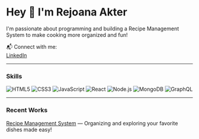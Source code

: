 # Hey 👋 I'm Rejoana Akter

I'm passionate about programming and building a Recipe Management System to make cooking more organized and fun!

📬 Connect with me:  
[LinkedIn](https://linkedin.com/in/rejoana-akter)

---

### Skills
![HTML5](https://img.shields.io/badge/HTML5-E34F26?style=flat&logo=html5&logoColor=white&logoWidth=16) ![CSS3](https://img.shields.io/badge/CSS3-1572B6?style=flat&logo=css3&logoColor=white&logoWidth=16) ![JavaScript](https://img.shields.io/badge/JavaScript-F7DF1E?style=flat&logo=javascript&logoColor=black&logoWidth=16) ![React](https://img.shields.io/badge/React-61DAFB?style=flat&logo=react&logoColor=white&logoWidth=16) ![Node.js](https://img.shields.io/badge/Node.js-339933?style=flat&logo=node.js&logoColor=white&logoWidth=16) ![MongoDB](https://img.shields.io/badge/MongoDB-47A248?style=flat&logo=mongodb&logoColor=white&logoWidth=16) ![GraphQL](https://img.shields.io/badge/GraphQL-E10098?style=flat&logo=graphql&logoColor=white&logoWidth=16)

---

### Recent Works
[Recipe Management System]([your-link-here](https://github.com/RejoanaAkter/rec)) — Organizing and exploring your favorite dishes made easy!
